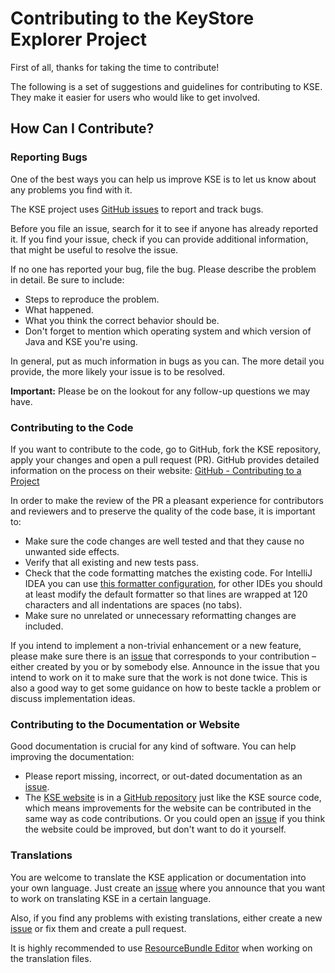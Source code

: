 # Contributing to the KeyStore Explorer Project

First of all, thanks for taking the time to contribute! 

The following is a set of suggestions and guidelines for contributing to KSE. They make it easier for users who would
like to get involved.

## How Can I Contribute?

### Reporting Bugs

One of the best ways you can help us improve KSE is to let us know about any problems you find with it.

The KSE project uses [GitHub issues](https://github.com/kaikramer/keystore-explorer/issues) to report and track bugs.

Before you file an issue, search for it to see if anyone has already reported it. If you find your issue, check if you
can provide additional information, that might be useful to resolve the issue.

If no one has reported your bug, file the bug. Please describe the problem in detail. Be sure to include:
* Steps to reproduce the problem.
* What happened.
* What you think the correct behavior should be.
* Don't forget to mention which operating system and which version of Java and KSE you're using.

In general, put as much information in bugs as you can. The more detail you provide, the more likely your issue is to be resolved.

**Important:** Please be on the lookout for any follow-up questions we may have.

### Contributing to the Code 

If you want to contribute to the code, go to GitHub, fork the KSE repository, apply your changes and open a pull
request (PR). GitHub provides detailed information on the process on their website:
[GitHub - Contributing to a Project](https://guides.github.com/activities/contributing-to-open-source/#contributing)

In order to make the review of the PR a pleasant experience for contributors and reviewers and to preserve the quality
of the code base, it is important to:

* Make sure the code changes are well tested and that they cause no unwanted side effects.
* Verify that all existing and new tests pass.
* Check that the code formatting matches the existing code. For IntelliJ IDEA you can
  use [this formatter configuration](https://keystore-explorer.org/kse_formatter.xml), for other IDEs you should at least
  modify the default formatter so that lines are wrapped at 120 characters and all indentations are spaces (no tabs).
* Make sure no unrelated or unnecessary reformatting changes are included.

If you intend to implement a non-trivial enhancement or a new feature, please make sure there is
an [issue](https://github.com/kaikramer/keystore-explorer/issues) that corresponds to your contribution &ndash; either
created by you or by somebody else. Announce in the issue that you intend to work on it to make sure that the work is
not done twice. This is also a good way to get some guidance on how to beste tackle a problem or discuss implementation
ideas.

### Contributing to the Documentation or Website

Good documentation is crucial for any kind of software. You can help improving the documentation:
* Please report missing, incorrect, or out-dated documentation as an [issue](https://github.com/kaikramer/keystore-explorer/issues).
* The [KSE website](https://keystore-explorer.org) is in
  a [GitHub repository](https://github.com/kaikramer/kaikramer.github.io) just like the KSE source code, which means
  improvements for the website can be contributed in the same way as code contributions. Or you could open
  an [issue](https://github.com/kaikramer/keystore-explorer/issues) if you think the website could be improved, but
  don't want to do it yourself.

### Translations

You are welcome to translate the KSE application or documentation into your own language. Just create
an [issue](https://github.com/kaikramer/keystore-explorer/issues) where you announce that you want to work on
translating KSE in a certain language.

Also, if you find any problems with existing translations, either create a
new [issue](https://github.com/kaikramer/keystore-explorer/issues) or fix them and create a pull request.

It is highly recommended to use [ResourceBundle Editor](https://essiembre.github.io/eclipse-rbe/) when working on the translation files. 